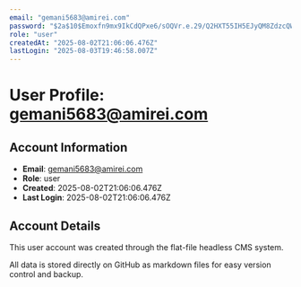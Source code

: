 ```yaml
---
email: "gemani5683@amirei.com"
password: "$2a$10$Emoxfn9mx9IkCdQPxe6/sOQVr.e.29/Q2HXT55IH5EJyQM8ZdzcQW"
role: "user"
createdAt: "2025-08-02T21:06:06.476Z"
lastLogin: "2025-08-03T19:46:58.007Z"
---
```





# User Profile: gemani5683@amirei.com

## Account Information
- **Email**: gemani5683@amirei.com
- **Role**: user
- **Created**: 2025-08-02T21:06:06.476Z
- **Last Login**: 2025-08-02T21:06:06.476Z

## Account Details
This user account was created through the flat-file headless CMS system.

All data is stored directly on GitHub as markdown files for easy version control and backup.
